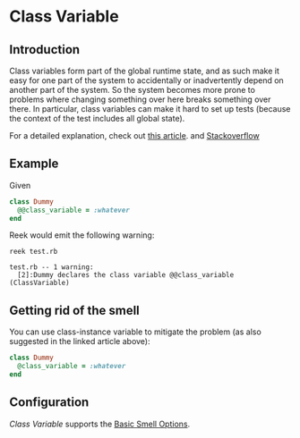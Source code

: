 # Class Variable

## Introduction

Class variables form part of the global runtime state, and as such make it easy for one part of the system to accidentally or inadvertently depend on another part of the system. So the system becomes more prone to problems where changing something over here breaks something over there. In particular, class variables can make it hard to set up tests (because the context of the test includes all global state).

For a detailed explanation, check out [this article](https://web.archive.org/web/20160714084532/http://4thmouse.com:80/index.php/2011/03/20/why-class-variables-in-ruby-are-a-bad-idea). and [Stackoverflow](https://stackoverflow.com/a/10594849/7798638)

## Example

Given

```ruby
class Dummy
  @@class_variable = :whatever
end
```

Reek would emit the following warning:

```
reek test.rb

test.rb -- 1 warning:
  [2]:Dummy declares the class variable @@class_variable (ClassVariable)
```

## Getting rid of the smell

You can use class-instance variable to mitigate the problem (as also suggested in the linked article above):

```ruby
class Dummy
  @class_variable = :whatever
end
```

##  Configuration

_Class Variable_ supports the [Basic Smell Options](Basic-Smell-Options.md).

